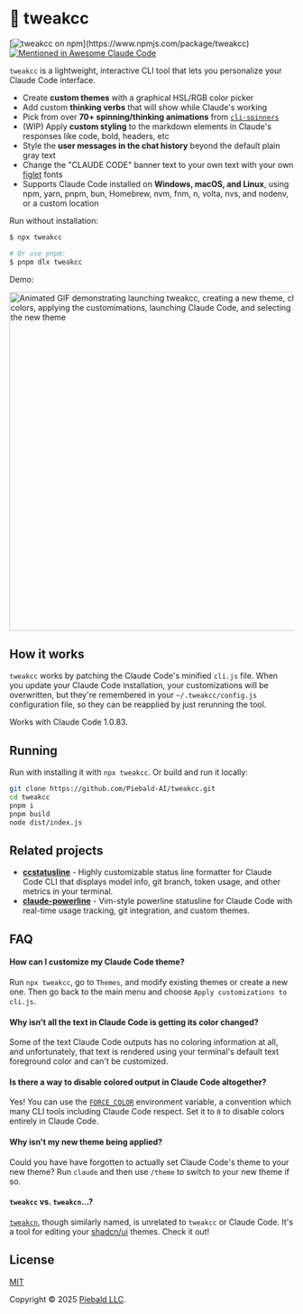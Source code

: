 # 🎨 tweakcc

[![tweakcc on npm](https://img.shields.io/npm/v/tweakcc?color=yellow")](https://www.npmjs.com/package/tweakcc)
[![Mentioned in Awesome Claude Code](https://awesome.re/mentioned-badge.svg)](https://github.com/hesreallyhim/awesome-claude-code)

`tweakcc` is a lightweight, interactive CLI tool that lets you personalize your Claude Code interface.

- Create **custom themes** with a graphical HSL/RGB color picker
- Add custom **thinking verbs** that will show while Claude's working
- Pick from over **70+ spinning/thinking animations** from [`cli-spinners`](https://github.com/sindresorhus/cli-spinners)
- (WIP) Apply **custom styling** to the markdown elements in Claude's responses like code, bold, headers, etc
- Style the **user messages in the chat history** beyond the default plain gray text
- Change the "CLAUDE CODE" banner text to your own text with your own [figlet](http://www.figlet.org/) fonts
- Supports Claude Code installed on **Windows, macOS, and Linux**, using npm, yarn, pnpm, bun, Homebrew, nvm, fnm, n, volta, nvs, and nodenv, or a custom location

Run without installation:

```bash
$ npx tweakcc

# Or use pnpm:
$ pnpm dlx tweakcc
```

Demo:

<img alt="Animated GIF demonstrating launching tweakcc, creating a new theme, changing its colors, applying the customimations, launching Claude Code, and selecting and trying out the new theme" src="./assets/themes-demo.gif" width="600">

## How it works

`tweakcc` works by patching the Claude Code's minified `cli.js` file.  When you update your Claude Code installation, your customizations will be overwritten, but they're remembered in your `~/.tweakcc/config.js` configuration file, so they can be reapplied by just rerunning the tool.

Works with Claude Code 1.0.83.

## Running

Run with installing it with `npx tweakcc`.  Or build and run it locally:

```bash
git clone https://github.com/Piebald-AI/tweakcc.git
cd tweakcc
pnpm i
pnpm build
node dist/index.js
```

## Related projects

- [**ccstatusline**](https://github.com/sirmalloc/ccstatusline) - Highly customizable status line formatter for Claude Code CLI that displays model info, git branch, token usage, and other metrics in your terminal.
- [**claude-powerline**](https://github.com/Owloops/claude-powerline) - Vim-style powerline statusline for Claude Code with real-time usage tracking, git integration, and custom themes.

## FAQ

#### How can I customize my Claude Code theme?

Run `npx tweakcc`, go to `Themes`, and modify existing themes or create a new one.  Then go back to the main menu and choose `Apply customizations to cli.js`.

#### Why isn't all the text in Claude Code is getting its color changed?

Some of the text Claude Code outputs has no coloring information at all, and unfortunately, that text is rendered using your terminal's default text foreground color and can't be customized.

#### Is there a way to disable colored output in Claude Code altogether?

Yes!  You can use the [`FORCE_COLOR`](https://force-color.org/) environment variable, a convention which many CLI tools including Claude Code respect.  Set it to `0` to disable colors entirely in Claude Code.

#### Why isn't my new theme being applied?

Could you have have forgotten to actually set Claude Code's theme to your new theme?  Run `claude` and then use `/theme` to switch to your new theme if so.

#### `tweakcc` vs. `tweakcn`...?

[`tweakcn`](https://github.com/jnsahaj/tweakcn), though similarly named, is unrelated to `tweakcc` or Claude Code.  It's a tool for editing your [shadcn/ui](https://github.com/shadcn-ui/ui) themes.  Check it out!

## License

[MIT](https://github.com/Piebald-AI/tweakcc/blob/main/LICENSE)

Copyright © 2025 [Piebald LLC](https://piebald.ai).
